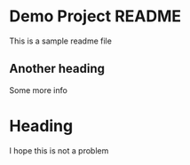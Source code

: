 # Demo Project README

This is a sample readme file

## Another heading

Some more info

# Heading

I hope this is not a problem
